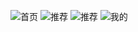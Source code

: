 ![首页](https://upload-images.jianshu.io/upload_images/13638489-0f800e46c278015d.gif?imageMogr2/auto-orient/strip%7CimageView2/2/w/414/format/webp)
![推荐](https://upload-images.jianshu.io/upload_images/13638489-a68f398785d2eec0.gif?imageMogr2/auto-orient/strip%7CimageView2/2/w/414/format/webp)
![推荐](https://upload-images.jianshu.io/upload_images/13638489-1f3b6d59e093027e.gif?imageMogr2/auto-orient/strip%7CimageView2/2/w/412/format/webp)
![我的](https://upload-images.jianshu.io/upload_images/13638489-034f6f5d321414de.gif?imageMogr2/auto-orient/strip%7CimageView2/2/w/412/format/webp)
